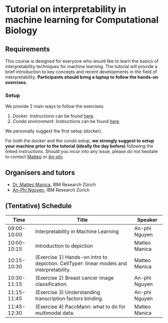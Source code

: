 # Tutorial on interpretability in machine learning for Computational Biology

## Requirements

This course is designed for everyone who would like to learn the basics of interpretability techniques for machine learning. The tutorial will provide a brief introduction to key concepts and recent developments in the field of interpretability.  **Participants should bring a laptop to follow the hands-on exercises.**

### Setup

We provide 2 main ways to follow the exercises.

1. _Docker_. Instructions can be found [here](https://github.com/IBM/dl-interpretability-compbio#docker-setup).
2. _Conda environment_. Instructions can be found [here](https://github.com/IBM/dl-interpretability-compbio#development-setup).

We personally suggest the first setup (docker). 

For both the _docker_ and the _conda_ setup, **we strongly suggest to setup your machine prior to the tutorial (ideally the day before)** following the linked instructions. Should you incur into any issue, please do not hesitate to contact [Matteo](mailto:tte@zurich.ibm.com) or [An-phi](mailto:uye@zurich.ibm.com).

## Organisers and tutors

- [Dr. Matteo Manica](https://researcher.watson.ibm.com/researcher/view.php?person=zurich-TTE), IBM Research Zürich
- [An-Phi Nguyen](https://researcher.watson.ibm.com/researcher/view.php?person=zurich-UYE), IBM Research Zürich

## (Tentative) Schedule

| Time        | Title                                | Speaker                  |
|-------------|--------------------------------------|--------------------------|
| 09:00-10:00 | Interpretability in Machine Learning        | An-phi Nguyen  |
| 10:00-10:15 | Introduction to depiction            | Matteo Manica            |
| 10:15-10:30 | (Exercise 1) Hands-on intro to depiction. CellTyper: linear models and interpretability. | Matteo Manica           |
| 10:30-11:15 | (Exercise 2) Breast cancer image classification.  | An-phi Nguyen           |
| 11:15-11:45 | (Exercise 3) Understanding transcription factors binding. | An-phi Nguyen          |
| 11:45-12:30 | (Exercise 4) PaccMann: what to do for multimodal data. | Matteo Manica           |